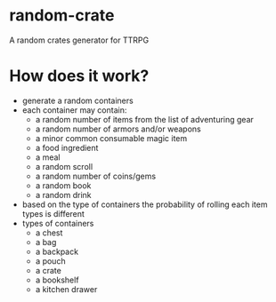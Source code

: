 # random-crate
A random crates generator for TTRPG

# How does it work?

- generate a random containers
- each container may contain:
  - a random number of items from the list of adventuring gear
  - a random number of armors and/or weapons
  - a minor common consumable magic item
  - a food ingredient
  - a meal
  - a random scroll
  - a random number of coins/gems
  - a random book
  - a random drink
- based on the type of containers the probability of rolling each item types is different
- types of containers
  - a chest
  - a bag
  - a backpack
  - a pouch
  - a crate
  - a bookshelf
  - a kitchen drawer

